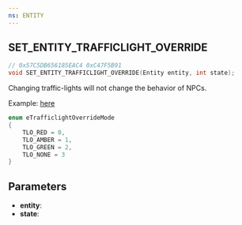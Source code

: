 ```yaml
---
ns: ENTITY
---
```

## SET_ENTITY_TRAFFICLIGHT_OVERRIDE

```c
// 0x57C5DB656185EAC4 0xC47F5B91
void SET_ENTITY_TRAFFICLIGHT_OVERRIDE(Entity entity, int state);
```

Changing traffic-lights will not change the behavior of NPCs.

Example: [here](https://www.gtaforums.com/topic/830463-help-with-turning-lights-green-and-causing-peds-to-crash-into-each-other/#entry1068211340)

```cpp
enum eTrafficlightOverrideMode
{
    TLO_RED = 0,
    TLO_AMBER = 1,
    TLO_GREEN = 2,
    TLO_NONE = 3
}
```

## Parameters
* **entity**: 
* **state**: 

